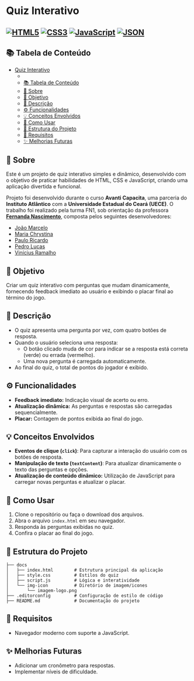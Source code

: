 # Quiz Interativo

<!-- Project Shields -->

[![HTML5][html-image]][html-url]
[![CSS3][css-image]][css-url]
[![JavaScript][js-image]][js-url]
[![JSON][json-image]][json-url]
---

<!-- Table of Contents -->

## 📚 Tabela de Conteúdo

- [Quiz Interativo](#quiz-interativo)
  - [](#)
  - [📚 Tabela de Conteúdo](#-tabela-de-conteúdo)
  - [📖 Sobre](#-sobre)
  - [🎯 Objetivo](#-objetivo)
  - [📝 Descrição](#-descrição)
  - [⚙️ Funcionalidades](#️-funcionalidades)
  - [💡 Conceitos Envolvidos](#-conceitos-envolvidos)
  - [🚀 Como Usar](#-como-usar)
  - [📂 Estrutura do Projeto](#-estrutura-do-projeto)
  - [📌 Requisitos](#-requisitos)
  - [✨ Melhorias Futuras](#-melhorias-futuras)

<!-- About Section -->

## 📖 Sobre

Este é um projeto de quiz interativo simples e dinâmico, desenvolvido com o objetivo de praticar habilidades de HTML, CSS e JavaScript, criando uma aplicação divertida e funcional.

Projeto foi desenvolvido durante o curso **Avanti Capacita**, uma parceria do **Instituto Atlântico** com a **Universidade Estadual do Ceará (UECE)**. O trabalho foi realizado pela turma FN1, sob orientação da professora [**Fernanda Nascimento**](https://github.com/FernandaNascimento26), composta pelos seguintes desenvolvedores:

- [João Marcelo](https://github.com/joaomacaoli)
- [Maria Chrystina](#)
- [Paulo Ricardo](#)
- [Pedro Lucas](https://github.com/pedrolucazx)
- [Vinícius Ramalho](https://github.com/ViniciusRamalhoDev)

<!-- Objective Section -->

## 🎯 Objetivo

Criar um quiz interativo com perguntas que mudam dinamicamente, fornecendo feedback imediato ao usuário e exibindo o placar final ao término do jogo.

<!-- Description Section -->

## 📝 Descrição

- O quiz apresenta uma pergunta por vez, com quatro botões de resposta.
- Quando o usuário seleciona uma resposta:
  - O botão clicado muda de cor para indicar se a resposta está correta (verde) ou errada (vermelho).
  - Uma nova pergunta é carregada automaticamente.
- Ao final do quiz, o total de pontos do jogador é exibido.

<!-- Features Section -->

## ⚙️ Funcionalidades

- **Feedback imediato:** Indicação visual de acerto ou erro.
- **Atualização dinâmica:** As perguntas e respostas são carregadas sequencialmente.
- **Placar:** Contagem de pontos exibida ao final do jogo.

<!-- Concepts Section -->

## 💡 Conceitos Envolvidos

- **Eventos de clique (`click`)**: Para capturar a interação do usuário com os botões de resposta.
- **Manipulação de texto (`textContent`)**: Para atualizar dinamicamente o texto das perguntas e opções.
- **Atualização de conteúdo dinâmico:** Utilização de JavaScript para carregar novas perguntas e atualizar o placar.

<!-- Usage Section -->

## 🚀 Como Usar

1. Clone o repositório ou faça o download dos arquivos.
2. Abra o arquivo `index.html` em seu navegador.
3. Responda às perguntas exibidas no quiz.
4. Confira o placar ao final do jogo.

<!-- Project Structure Section -->

## 📂 Estrutura do Projeto

```plaintext
├── docs
│   ├── index.html        # Estrutura principal da aplicação
│   ├── style.css         # Estilos do quiz
│   ├── script.js         # Lógica e interatividade
│   └── img-icon          # Diretório de imagem/icones
│       └── imagem-logo.png
├── .editorconfig         # Configuração de estilo de código
├── README.md             # Documentação do projeto

```

<!-- Requirements Section -->

## 📌 Requisitos

- Navegador moderno com suporte a JavaScript.

<!-- Future Improvements Section -->

## ✨ Melhorias Futuras

- Adicionar um cronômetro para respostas.
- Implementar níveis de dificuldade.

<!-- Shields Configuration -->

[html-image]: https://img.shields.io/badge/HTML5-%23E34F26.svg?style=for-the-badge&logo=html5&logoColor=white
[html-url]: https://developer.mozilla.org/en-US/docs/Web/HTML

[css-image]: https://img.shields.io/badge/CSS3-%231572B6.svg?style=for-the-badge&logo=css3&logoColor=white
[css-url]: https://developer.mozilla.org/en-US/docs/Web/CSS

[js-image]: https://img.shields.io/badge/JavaScript-ES6-%23F7DF1E.svg?style=for-the-badge&logo=javascript&logoColor=black
[js-url]: https://developer.mozilla.org/en-US/docs/Web/JavaScript

[json-image]: https://img.shields.io/badge/JSON-Data-%2300B1AB.svg?style=for-the-badge&logo=json&logoColor=white
[json-url]: https://www.json.org/
